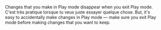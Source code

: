 Changes that you make in Play mode disappear when you exit Play mode. C'est très pratique lorsque tu veux juste essayer quelque chose. But, it's easy to accidentally make changes in Play mode — make sure you exit Play mode before making changes that you want to keep.
